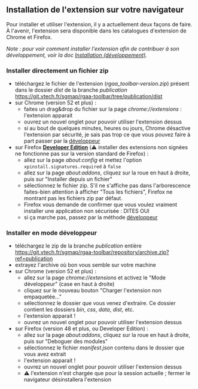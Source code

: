 ## Installation de l'extension sur votre navigateur

Pour installer et utiliser l'extension, il y a actuellement deux façons de faire. À l'avenir, l'extension sera disponible dans les catalogues d'extension de Chrome et Firefox.

*Note : pour voir comment installer l'extension afin de contribuer à son développement, voir la doc [Installation (développement)](doc/installation-dev.md).*

### Installer directement un fichier zip

* téléchargez le fichier de l'extension (*rgaa_toolbar-version.zip*) présent dans le dossier *dist* de la branche *publication* https://git.vtech.fr/sgmap/rgaa-toolbar/tree/publication/dist
* sur Chrome (version 52 et plus) :
    * faites un drag&drop du fichier sur la page *chrome://extensions* : l'extension apparait
    * ouvrez un nouvel onglet pour pouvoir utiliser l'extension dessus
    * si au bout de quelques minutes, heures ou jours, Chrome désactive l'extension par sécurité, je sais pas trop ce que vous pouvez faire à part passer par la [développeur](#installer-en-mode-d%C3%A9veloppeur)
* sur Firefox **[Developer Edition](https://www.mozilla.org/fr/firefox/developer/)** (:warning: installer des extensions non signées ne fonctionne pas sur la version standard de Firefox) :
    * allez sur la page *about:config* et mettez l'option `xpinstall.signatures.required` à `false`
    * allez sur la page *about:addons*, cliquez sur la roue en haut à droite, puis sur "Installer depuis un fichier"
    * sélectionnez le fichier zip. S'il ne s'affiche pas dans l'arborescence faites-bien attention à afficher "Tous les fichiers", Firefox ne montrant pas les fichiers zip par défaut.
    * Firefox vous demande de confirmer que vous voulez vraiment installer une application non sécurisée : DITES OUI
    * si ça marche pas, passez par la méthode [développeur](#installer-en-mode-d%C3%A9veloppeur)

### Installer en mode développeur

* téléchargez le zip de la branche *publication* entière https://git.vtech.fr/sgmap/rgaa-toolbar/repository/archive.zip?ref=publication
* extrayez l'archive où bon vous semble sur votre machine
* sur Chrome (version 52 et plus) :
    * allez sur la page *chrome://extensions* et activez le "Mode développeur" (case en haut à droite)
    * cliquez sur le nouveau bouton "Charger l'extension non empaquetée..."
    * sélectionnez le dossier que vous venez d'extraire. Ce dossier contient les dossiers *bin*, *css*, *data*, *dist*, etc.
    * l'extension apparait !
    * ouvrez un nouvel onglet pour pouvoir utiliser l'extension dessus
* sur Firefox (version 48 et plus, ou Developer Edition) :
    * allez sur la page *about:addons*, cliquez sur la roue en haut à droite, puis sur "Deboguer des modules"
    * sélectionnez le fichier *manifest.json* contenu dans le dossier que vous avez extrait
    * l'extension apparait !
    * ouvrez un nouvel onglet pour pouvoir utiliser l'extension dessus
    * :warning: l'extension n'est chargée que pour la session actuelle ; fermer le navigateur désinstallera l'extension
